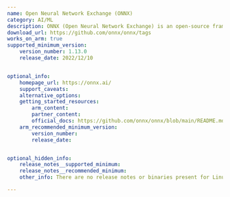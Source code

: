 ```yaml
---
name: Open Neural Network Exchange (ONNX)
category: AI/ML
description: ONNX (Open Neural Network Exchange) is an open-source framework designed for creating, sharing, and deploying machine learning models across different platforms and tools.
download_url: https://github.com/onnx/onnx/tags
works_on_arm: true
supported_minimum_version: 
    version_number: 1.13.0
    release_date: 2022/12/10


optional_info:
    homepage_url: https://onnx.ai/
    support_caveats:
    alternative_options: 
    getting_started_resources:
        arm_content: 
        partner_content: 
        official_docs: https://github.com/onnx/onnx/blob/main/README.md
    arm_recommended_minimum_version:
        version_number:
        release_date:


optional_hidden_info:
    release_notes__supported_minimum: 
    release_notes__recommended_minimum:
    other_info: There are no release notes or binaries present for Linux/ARM64. ONNX version 1.13.0 is installed and tested on the Neoverse N1, using steps mentioned in [README.md](https://github.com/onnx/onnx/blob/v1.13.0/README.md).

---
```


